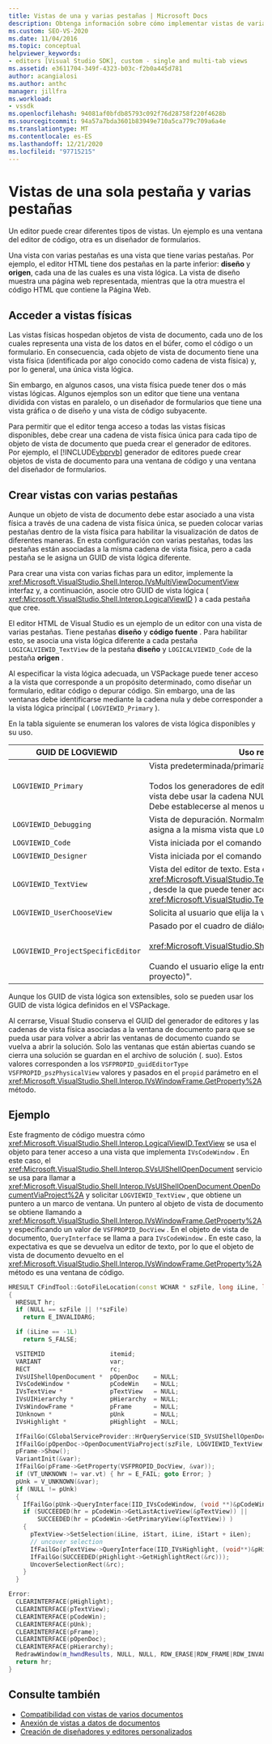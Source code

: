 ```yaml
---
title: Vistas de una y varias pestañas | Microsoft Docs
description: Obtenga información sobre cómo implementar vistas de varias pestañas en editores, como un editor de código de Windows y un diseñador de formularios.
ms.custom: SEO-VS-2020
ms.date: 11/04/2016
ms.topic: conceptual
helpviewer_keywords:
- editors [Visual Studio SDK], custom - single and multi-tab views
ms.assetid: e3611704-349f-4323-b03c-f2b0a445d781
author: acangialosi
ms.author: anthc
manager: jillfra
ms.workload:
- vssdk
ms.openlocfilehash: 94081af0bfdb85793c092f76d28758f220f4628b
ms.sourcegitcommit: 94a57a7bda3601b83949e710a5ca779c709a6a4e
ms.translationtype: MT
ms.contentlocale: es-ES
ms.lasthandoff: 12/21/2020
ms.locfileid: "97715215"
---
```

# <a name="single-and-multi-tab-views"></a>Vistas de una sola pestaña y varias pestañas
Un editor puede crear diferentes tipos de vistas. Un ejemplo es una ventana del editor de código, otra es un diseñador de formularios.

 Una vista con varias pestañas es una vista que tiene varias pestañas. Por ejemplo, el editor HTML tiene dos pestañas en la parte inferior: **diseño** y **origen**, cada una de las cuales es una vista lógica. La vista de diseño muestra una página web representada, mientras que la otra muestra el código HTML que contiene la Página Web.

## <a name="accessing-physical-views"></a>Acceder a vistas físicas
 Las vistas físicas hospedan objetos de vista de documento, cada uno de los cuales representa una vista de los datos en el búfer, como el código o un formulario. En consecuencia, cada objeto de vista de documento tiene una vista física (identificada por algo conocido como cadena de vista física) y, por lo general, una única vista lógica.

 Sin embargo, en algunos casos, una vista física puede tener dos o más vistas lógicas. Algunos ejemplos son un editor que tiene una ventana dividida con vistas en paralelo, o un diseñador de formularios que tiene una vista gráfica o de diseño y una vista de código subyacente.

 Para permitir que el editor tenga acceso a todas las vistas físicas disponibles, debe crear una cadena de vista física única para cada tipo de objeto de vista de documento que pueda crear el generador de editores. Por ejemplo, el [!INCLUDE[vbprvb](../code-quality/includes/vbprvb_md.md)] generador de editores puede crear objetos de vista de documento para una ventana de código y una ventana del diseñador de formularios.

## <a name="creating-multi-tabbed-views"></a>Crear vistas con varias pestañas
 Aunque un objeto de vista de documento debe estar asociado a una vista física a través de una cadena de vista física única, se pueden colocar varias pestañas dentro de la vista física para habilitar la visualización de datos de diferentes maneras. En esta configuración con varias pestañas, todas las pestañas están asociadas a la misma cadena de vista física, pero a cada pestaña se le asigna un GUID de vista lógica diferente.

 Para crear una vista con varias fichas para un editor, implemente la <xref:Microsoft.VisualStudio.Shell.Interop.IVsMultiViewDocumentView> interfaz y, a continuación, asocie otro GUID de vista lógica ( <xref:Microsoft.VisualStudio.Shell.Interop.LogicalViewID> ) a cada pestaña que cree.

 El editor HTML de Visual Studio es un ejemplo de un editor con una vista de varias pestañas. Tiene pestañas **diseño** y **código fuente** . Para habilitar esto, se asocia una vista lógica diferente a cada pestaña `LOGICALVIEWID_TextView` de la pestaña **diseño** y `LOGICALVIEWID_Code` de la pestaña **origen** .

 Al especificar la vista lógica adecuada, un VSPackage puede tener acceso a la vista que corresponde a un propósito determinado, como diseñar un formulario, editar código o depurar código. Sin embargo, una de las ventanas debe identificarse mediante la cadena nula y debe corresponder a la vista lógica principal ( `LOGVIEWID_Primary` ).

 En la tabla siguiente se enumeran los valores de vista lógica disponibles y su uso.

|GUID DE LOGVIEWID|Uso recomendado|
|--------------------|---------------------|
|`LOGVIEWID_Primary`|Vista predeterminada/primaria del generador de editores.<br /><br /> Todos los generadores de editores deben admitir este valor. Esta vista debe usar la cadena NULL como su cadena de vista física. Debe establecerse al menos una vista lógica en este valor.|
|`LOGVIEWID_Debugging`|Vista de depuración. Normalmente, `LOGVIEWID_Debugging` se asigna a la misma vista que `LOGVIEWID_Code` .|
|`LOGVIEWID_Code`|Vista iniciada por el comando **Ver código** .|
|`LOGVIEWID_Designer`|Vista iniciada por el comando **Ver formulario** .|
|`LOGVIEWID_TextView`|Vista del editor de texto. Esta es la vista que devuelve <xref:Microsoft.VisualStudio.TextManager.Interop.IVsCodeWindow> , desde la que puede tener acceso a <xref:Microsoft.VisualStudio.TextManager.Interop.IVsTextView> .|
|`LOGVIEWID_UserChooseView`|Solicita al usuario que elija la vista que se va a usar.|
|`LOGVIEWID_ProjectSpecificEditor`|Pasado por el cuadro de diálogo **abrir con**<br /><br /> <xref:Microsoft.VisualStudio.Shell.Interop.IVsProject.OpenItem%2A><br /><br /> Cuando el usuario elige la entrada "(editor predeterminado del proyecto)".|

 Aunque los GUID de vista lógica son extensibles, solo se pueden usar los GUID de vista lógica definidos en el VSPackage.

 Al cerrarse, Visual Studio conserva el GUID del generador de editores y las cadenas de vista física asociadas a la ventana de documento para que se pueda usar para volver a abrir las ventanas de documento cuando se vuelva a abrir la solución. Solo las ventanas que están abiertas cuando se cierra una solución se guardan en el archivo de solución (. suo). Estos valores corresponden a los `VSFPROPID_guidEditorType` `VSFPROPID_pszPhysicalView` valores y pasados en el `propid` parámetro en el <xref:Microsoft.VisualStudio.Shell.Interop.IVsWindowFrame.GetProperty%2A> método.

## <a name="example"></a>Ejemplo
 Este fragmento de código muestra cómo <xref:Microsoft.VisualStudio.Shell.Interop.LogicalViewID.TextView> se usa el objeto para tener acceso a una vista que implementa `IVsCodeWindow` . En este caso, el <xref:Microsoft.VisualStudio.Shell.Interop.SVsUIShellOpenDocument> servicio se usa para llamar a <xref:Microsoft.VisualStudio.Shell.Interop.IVsUIShellOpenDocument.OpenDocumentViaProject%2A> y solicitar `LOGVIEWID_TextView` , que obtiene un puntero a un marco de ventana. Un puntero al objeto de vista de documento se obtiene llamando a <xref:Microsoft.VisualStudio.Shell.Interop.IVsWindowFrame.GetProperty%2A> y especificando un valor de `VSFPROPID_DocView` . En el objeto de vista de documento, `QueryInterface` se llama a para `IVsCodeWindow` . En este caso, la expectativa es que se devuelva un editor de texto, por lo que el objeto de vista de documento devuelto en el <xref:Microsoft.VisualStudio.Shell.Interop.IVsWindowFrame.GetProperty%2A> método es una ventana de código.

```cpp
HRESULT CFindTool::GotoFileLocation(const WCHAR * szFile, long iLine, long iStart, long iLen)
{
  HRESULT hr;
  if (NULL == szFile || !*szFile)
    return E_INVALIDARG;

  if (iLine == -1L)
    return S_FALSE;

  VSITEMID                  itemid;
  VARIANT                   var;
  RECT                      rc;
  IVsUIShellOpenDocument *  pOpenDoc    = NULL;
  IVsCodeWindow *           pCodeWin    = NULL;
  IVsTextView *             pTextView   = NULL;
  IVsUIHierarchy *          pHierarchy  = NULL;
  IVsWindowFrame *          pFrame      = NULL;
  IUnknown *                pUnk        = NULL;
  IVsHighlight *            pHighlight  = NULL;

  IfFailGo(CGlobalServiceProvider::HrQueryService(SID_SVsUIShellOpenDocument, IID_IVsUIShellOpenDocument, (void **)&pOpenDoc));
  IfFailGo(pOpenDoc->OpenDocumentViaProject(szFile, LOGVIEWID_TextView, NULL, &pHierarchy, &itemid, &pFrame));
  pFrame->Show();
  VariantInit(&var);
  IfFailGo(pFrame->GetProperty(VSFPROPID_DocView, &var));
  if (VT_UNKNOWN != var.vt) { hr = E_FAIL; goto Error; }
  pUnk = V_UNKNOWN(&var);
  if (NULL != pUnk)
  {
    IfFailGo(pUnk->QueryInterface(IID_IVsCodeWindow, (void **)&pCodeWin));
    if (SUCCEEDED(hr = pCodeWin->GetLastActiveView(&pTextView)) ||
        SUCCEEDED(hr = pCodeWin->GetPrimaryView(&pTextView)) )
    {
      pTextView->SetSelection(iLine, iStart, iLine, iStart + iLen);
      // uncover selection
      IfFailGo(pTextView->QueryInterface(IID_IVsHighlight, (void**)&pHighlight));
      IfFailGo(SUCCEEDED(pHighlight->GetHighlightRect(&rc)));
      UncoverSelectionRect(&rc);
    }
  }

Error:
  CLEARINTERFACE(pHighlight);
  CLEARINTERFACE(pTextView);
  CLEARINTERFACE(pCodeWin);
  CLEARINTERFACE(pUnk);
  CLEARINTERFACE(pFrame);
  CLEARINTERFACE(pOpenDoc);
  CLEARINTERFACE(pHierarchy);
  RedrawWindow(m_hwndResults, NULL, NULL, RDW_ERASE|RDW_FRAME|RDW_INVALIDATE|RDW_ALLCHILDREN);
  return hr;
}
```

## <a name="see-also"></a>Consulte también
- [Compatibilidad con vistas de varios documentos](../extensibility/supporting-multiple-document-views.md)
- [Anexión de vistas a datos de documentos](../extensibility/how-to-attach-views-to-document-data.md)
- [Creación de diseñadores y editores personalizados](../extensibility/creating-custom-editors-and-designers.md)
